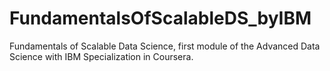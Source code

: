 # FundamentalsOfScalableDS_byIBM
Fundamentals of Scalable Data Science, first module of the Advanced Data Science with IBM Specialization in Coursera.
